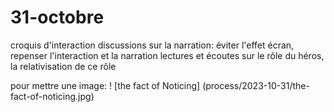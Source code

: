 # 31-octobre

croquis d'interaction
discussions sur la narration: éviter l'effet écran, repenser l'interaction et la narration
lectures et écoutes sur le rôle du héros, la relativisation de ce rôle

pour mettre une image: 
! [the fact of Noticing] (process/2023-10-31/the-fact-of-noticing.jpg)